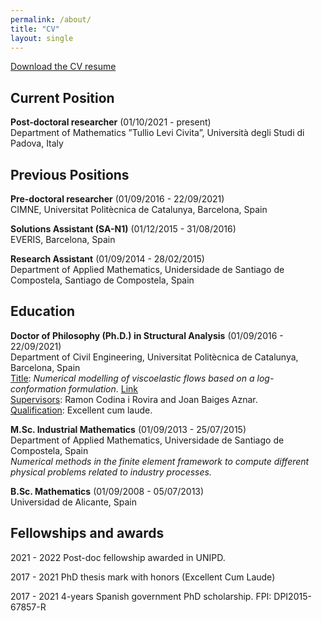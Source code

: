 ```yaml
---
permalink: /about/
title: "CV"
layout: single
---
```




[Download the CV resume](https://laura-moreno.github.io/assets/docs/CV_220919.pdf)

## Current Position
**Post-doctoral researcher** (01/10/2021 - present)\
Department of Mathematics ”Tullio Levi Civita”, Università degli Studi di Padova, Italy

## Previous Positions
**Pre-doctoral researcher** (01/09/2016 - 22/09/2021)\
CIMNE, Universitat Politècnica de Catalunya, Barcelona, Spain

**Solutions Assistant (SA-N1)** (01/12/2015 - 31/08/2016)\
EVERIS, Barcelona, Spain

**Research Assistant** (01/09/2014 - 28/02/2015)\
Department of Applied Mathematics, Unidersidade de Santiago de Compostela, Santiago de
Compostela, Spain

## Education
**Doctor of Philosophy (Ph.D.) in Structural Analysis** (01/09/2016 - 22/09/2021)\
Department of Civil Engineering, Universitat Politècnica de Catalunya, Barcelona, Spain\
<u>Title</u>: *Numerical modelling of viscoelastic flows based on a log-conformation formulation*. [Link](https://laura-moreno.github.io/assets/docs/PhDThesisLauraMoreno.pdf)\
<u>Supervisors</u>: Ramon Codina i Rovira and Joan Baiges Aznar.\
<u>Qualification</u>: Excellent cum laude.

**M.Sc. Industrial Mathematics** (01/09/2013 - 25/07/2015)\
Department of Applied Mathematics, Universidade de Santiago de Compostela, Spain\
*Numerical methods in the finite element framework to compute different physical problems
related to industry processes.*

**B.Sc. Mathematics** (01/09/2008 - 05/07/2013)\
Universidad de Alicante, Spain

## Fellowships and awards
2021 - 2022 Post-doc fellowship awarded in UNIPD.

2017 - 2021 PhD thesis mark with honors (Excellent Cum Laude)

2017 - 2021 4-years Spanish government PhD scholarship. FPI: DPI2015-67857-R
